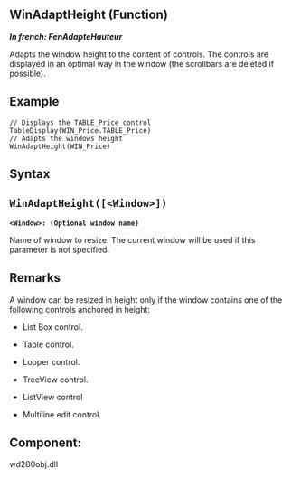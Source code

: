 
## WinAdaptHeight (Function)

***In french: FenAdapteHauteur***



<a name="XUse"></a>
<a name="Use"></a>
<a name="description"></a>
Adapts the window height to the content of controls. The controls are displayed in an optimal way in the window (the scrollbars are deleted if possible). 
<a name="Example1"></a>
<a name="sample_code"></a>

## Example


```wl
// Displays the TABLE_Price control
TableDisplay(WIN_Price.TABLE_Price)
// Adapts the windows height
WinAdaptHeight(WIN_Price)
```

<a name="XSYNTAX"></a>

## Syntax
<a name="SYNTAX1"></a>

`WinAdaptHeight([<Window>])`
---

**`<Window>: (Optional window name)`**

Name of window to resize. The current window will be used if this parameter is not specified. 



<a name="NOTE0"></a>
<a name="NOTE0_1"></a>

## Remarks
A window can be resized in height only if the window contains one of the following controls anchored in height: 

- List Box control.

- Table control.

- Looper control.

- TreeView control.

- ListView control

- Multiline edit control.




<a name="XComponent"></a>

## Component:
wd280obj.dll
